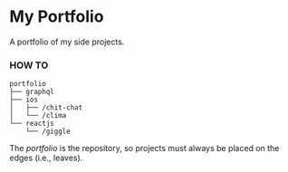 # My Portfolio
A portfolio of my side projects.


### HOW TO

```
portfolio
├── graphql
├── ios
│   ├── /chit-chat
│   └── /clima
└── reactjs
    └── /giggle
```

The _portfolio_ is the repository, so projects must always be placed on the edges (i.e., leaves).


